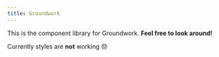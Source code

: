 ```yaml
---
title: Groundwork
---
```

This is the component library for Groundwork. **Feel free to look around!**

Currently styles are **not** working 😞
